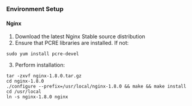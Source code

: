 ### Environment Setup

#### Nginx
1. Download the latest Nginx Stable source distribution
2. Ensure that PCRE libraries are installed.  If not:

  ```shell
  sudo yum install pcre-devel
  ```
3. Perform installation:
  ```console
  tar -zxvf nginx-1.8.0.tar.gz
  cd nginx-1.8.0
  ./configure --prefix=/usr/local/nginx-1.8.0 && make && make install
  cd /usr/local
  ln -s nginx-1.8.0 nginx
  ```

